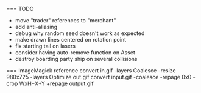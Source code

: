 ﻿=== TODO
* move "trader" references to "merchant"
* add anti-aliasing
* debug why random seed doesn't work as expected
* make drawn lines centered on rotation point
* fix starting tail on lasers
* consider having auto-remove function on Asset
* destroy boarding party ship on several collisions

=== ImageMagick reference
convert in.gif -layers Coalesce -resize 980x725 -layers Optimize out.gif
convert input.gif -coalesce -repage 0x0 -crop WxH+X+Y +repage output.gif
